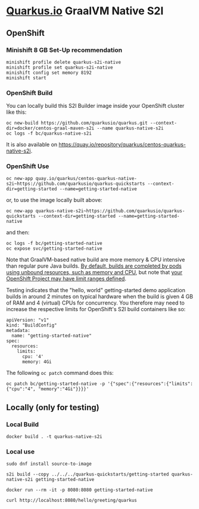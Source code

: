 # [Quarkus.io](http://quarkus.io) GraalVM Native S2I

## OpenShift

### Minishift 8 GB Set-Up recommendation

    minishift profile delete quarkus-s2i-native
    minishift profile set quarkus-s2i-native
    minishift config set memory 8192
    minishift start

### OpenShift Build

You can locally build this S2I Builder image inside your OpenShift cluster like this:

    oc new-build https://github.com/quarkusio/quarkus.git --context-dir=docker/centos-graal-maven-s2i --name quarkus-native-s2i
    oc logs -f bc/quarkus-native-s2i

It is also available on https://quay.io/repository/quarkus/centos-quarkus-native-s2i.

### OpenShift Use

    oc new-app quay.io/quarkus/centos-quarkus-native-s2i~https://github.com/quarkusio/quarkus-quickstarts --context-dir=getting-started --name=getting-started-native

or, to use the image locally built above:

    oc new-app quarkus-native-s2i~https://github.com/quarkusio/quarkus-quickstarts --context-dir=getting-started --name=getting-started-native

and then:

    oc logs -f bc/getting-started-native
    oc expose svc/getting-started-native

Note that GraalVM-based native build are more memory & CPU intensive than regular pure Java builds.
[By default, builds are completed by pods using unbound resources, such as memory and CPU](https://docs.openshift.com/container-platform/3.11/dev_guide/builds/advanced_build_operations.html),
but note that [your OpenShift Project may have limit ranges defined](https://docs.openshift.com/container-platform/3.11/admin_guide/limits.html#admin-guide-limits).

Testing indicates that the "hello, world" getting-started demo application builds in around 2 minutes on typical hardware when the build is given 4 GB of RAM and 4 (virtual) CPUs for concurrency. You therefore may need to increase the respective limits for OpenShift's S2I build containers like so:

    apiVersion: "v1"
    kind: "BuildConfig"
    metadata:
      name: "getting-started-native"
    spec:
      resources:
        limits:
          cpu: '4'
          memory: 4Gi

The following `oc patch` command does this:

    oc patch bc/getting-started-native -p '{"spec":{"resources":{"limits":{"cpu":"4", "memory":"4Gi"}}}}'

## Locally (only for testing)

### Local Build

    docker build . -t quarkus-native-s2i

### Local use

    sudo dnf install source-to-image

    s2i build --copy ../../../quarkus-quickstarts/getting-started quarkus-native-s2i getting-started-native

    docker run --rm -it -p 8080:8080 getting-started-native

    curl http://localhost:8080/hello/greeting/quarkus
